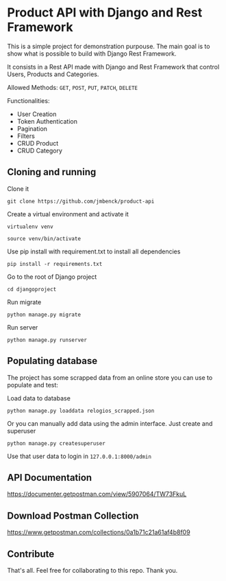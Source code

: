 # Product API with Django and Rest Framework
This is a simple project for demonstration purpouse. The main goal is to show what is possible to build with Django Rest Framework.

It consists in a Rest API made with Django and Rest Framework that control Users, Products and Categories.

Allowed Methods: ``GET``, ``POST``, ``PUT``, ``PATCH``, ``DELETE``

Functionalities:
* User Creation
* Token Authentication
* Pagination
* Filters
* CRUD Product
* CRUD Category

## Cloning and running

Clone it

````shell
git clone https://github.com/jmbenck/product-api
````

Create a virtual environment and activate it


````shell
virtualenv venv

source venv/bin/activate
````

Use pip install with requirement.txt to install all dependencies


````shell
pip install -r requirements.txt
````

Go to the root of Django project

````shell
cd djangoproject
````


Run migrate

````Python3
python manage.py migrate
````

Run server

````Python3
python manage.py runserver
````


## Populating database

The project has some scrapped data from an online store you can use to populate and test:

Load data to database

````Python3
python manage.py loaddata relogios_scrapped.json
````

Or you can manually add data using the admin interface. Just create and superuser

````Python3
python manage.py createsuperuser
````
Use that user data to login in ``127.0.0.1:8000/admin``

## API Documentation
https://documenter.getpostman.com/view/5907064/TW73FkuL

## Download Postman Collection
https://www.getpostman.com/collections/0a1b71c21a61af4b8f09

## Contribute
That's all. Feel free for collaborating to this repo. Thank you.
